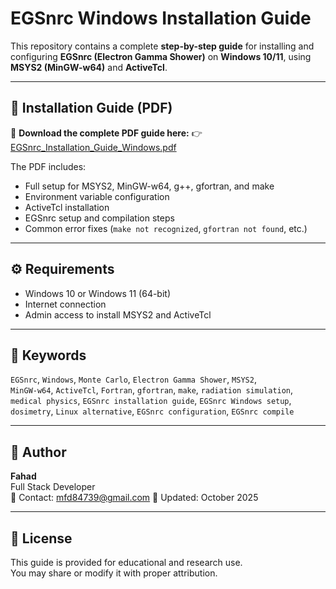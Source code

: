 # EGSnrc Windows Installation Guide

This repository contains a complete **step-by-step guide** for installing and configuring **EGSnrc (Electron Gamma Shower)** on **Windows 10/11**, using **MSYS2 (MinGW-w64)** and **ActiveTcl**.

---
<!-- Google site verification -->
<meta name="google-site-verification" content="U_I6BcguTfdt9qebZgfTOgD8MCuhnlARtH0ngkzDRJY" />

## 📘 Installation Guide (PDF)

📄 **Download the complete PDF guide here:**
👉 [EGSnrc_Installation_Guide_Windows.pdf](./EGSnrc_Installation_Guide_Windows.pdf)

The PDF includes:
- Full setup for MSYS2, MinGW-w64, g++, gfortran, and make  
- Environment variable configuration  
- ActiveTcl installation  
- EGSnrc setup and compilation steps  
- Common error fixes (`make not recognized`, `gfortran not found`, etc.)  

---

## ⚙️ Requirements

- Windows 10 or Windows 11 (64-bit)
- Internet connection
- Admin access to install MSYS2 and ActiveTcl

---

## 🔑 Keywords

`EGSnrc`, `Windows`, `Monte Carlo`, `Electron Gamma Shower`, `MSYS2`,  
`MinGW-w64`, `ActiveTcl`, `Fortran`, `gfortran`, `make`, `radiation simulation`,  
`medical physics`, `EGSnrc installation guide`, `EGSnrc Windows setup`,  
`dosimetry`, `Linux alternative`, `EGSnrc configuration`, `EGSnrc compile`

---

## 💬 Author

**Fahad**  
Full Stack Developer  
📧 Contact: mfd84739@gmail.com
📅 Updated: October 2025

---

## 📄 License

This guide is provided for educational and research use.  
You may share or modify it with proper attribution.
